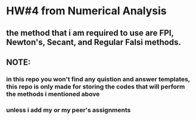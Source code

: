 # HW#4 from Numerical Analysis
## the method that i am required to use are FPI, Newton's, Secant, and Regular Falsi methods.
## NOTE: 
### in this repo you won't find any quistion and answer templates, this repo is only made for storing the codes that will perform the methods i mentioned above
### unless i add my or my peer's assignments